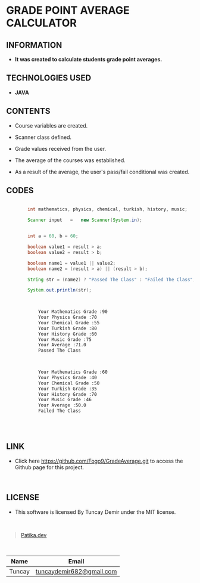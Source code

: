 # **GRADE POINT AVERAGE CALCULATOR**

## INFORMATION

* **It was created to calculate students grade point averages.**

## TECHNOLOGIES USED

* **JAVA**

## CONTENTS

* Course variables are created.

* Scanner class defined.

* Grade values received from the user.

* The average of the courses was established.

* As a result of the average, the user's pass/fail conditional was created.

## CODES

```Java

        int mathematics, physics, chemical, turkish, history, music;

        Scanner input   =   new Scanner(System.in);

```

```Java

        int a = 60, b = 60;

        boolean value1 = result > a;
        boolean value2 = result > b;

        boolean name1 = value1 || value2;
        boolean name2 = (result > a) || (result > b);

        String str = (name2) ? "Passed The Class" : "Failed The Class";

        System.out.println(str);
        
```


```bash

            Your Mathematics Grade :90
            Your Physics Grade :70
            Your Chemical Grade :55
            Your Turkish Grade :80
            Your History Grade :60
            Your Music Grade :75
            Your Average :71.0
            Passed The Class
            
```

```bash

            Your Mathematics Grade :60
            Your Physics Grade :40
            Your Chemical Grade :50
            Your Turkish Grade :35
            Your History Grade :70
            Your Music Grade :46
            Your Average :50.0
            Failed The Class
            
```
<br />

## LINK

* Click here https://github.com/Fogo9/GradeAverage.git to access the Github page for this project.

<br />

## LICENSE

* This software is licensed By Tuncay Demir under the MIT license.

<br />

>[Patika.dev](https://app.patika.dev/fogomurphy)

<br />

| Name |  Email |
| ---- |  ----- |
| Tuncay | tuncaydemir682@gmail.com |
